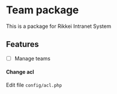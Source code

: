 Team package
===

This is a package for Rikkei Intranet System

Features
---

- [ ] Manage teams

#### Change acl
Edit file `config/acl.php`
